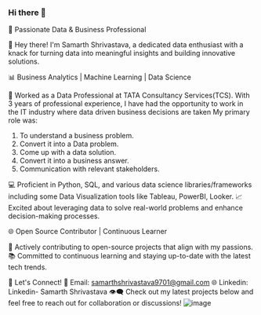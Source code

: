 ### Hi there 👋

🚀 Passionate Data & Business Professional

👋 Hey there! I'm Samarth Shrivastava, a dedicated data enthusiast with a knack for turning data into meaningful insights and building innovative solutions.

📊 Business Analytics | Machine Learning | Data Science

💼 Worked as a Data Professional at TATA Consultancy Services(TCS). With 3 years of professional experience, I have had the opportunity to work in the IT industry where data driven business decisions are taken
My primary role was:
1.	To understand a business problem.
2.	Convert it into a Data problem.
3.	Come up with a data solution.
4.	Convert it into a business answer.
5.	Communication with relevant stakeholders.

💻 Proficient in Python, SQL, and various data science libraries/frameworks including some Data Visualization tools like Tableau, PowerBI, Looker.
📈 Excited about leveraging data to solve real-world problems and enhance decision-making processes.

🌐 Open Source Contributor | Continuous Learner

🚀 Actively contributing to open-source projects that align with my passions.
📚 Committed to continuous learning and staying up-to-date with the latest tech trends.

📢 Let's Connect!
📧 Email: samarthshrivastava9701@gmail.com
🌐 Linkedin: Linkedin- Samarth Shrivastava
👁️‍🗨️ Check out my latest projects below and feel free to reach out for collaboration or discussions!
![image](https://github.com/samarthshrivastava9701/samarthshrivastava9701/assets/154257721/8186ee2e-0b41-4179-bc79-b411aec2bb6b)
